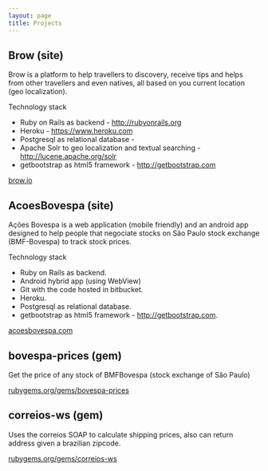 ```yaml
---
layout: page
title: Projects
---
```


## Brow (site)

Brow is a platform to help travellers to discovery, receive tips and helps from other travellers and even natives, all based on you current location (geo localization).

Technology stack

  - Ruby on Rails as backend - http://rubyonrails.org
  - Heroku - https://www.heroku.com
  - Postgresql as relational database - 
  - Apache Solr to geo localization and textual searching - http://lucene.apache.org/solr
  - getbootstrap as html5 framework - http://getbootstrap.com

[brow.io](http://www.brow.io)

## AcoesBovespa (site)

Ações Bovespa is a web application (mobile friendly) and an android app designed to help people that negociate stocks on São Paulo stock exchange (BMF-Bovespa) to track stock prices.

Technology stack

  - Ruby on Rails as backend.
  - Android hybrid app (using WebView)
  - Git with the code hosted in bitbucket.
  - Heroku.
  - Postgresql as relational database.
  - getbootstrap as html5 framework - http://getbootstrap.com.

[acoesbovespa.com](http://www.acoesbovespa.com)

## bovespa-prices (gem)

Get the price of any stock of BMFBovespa (stock exchange of São Paulo)

[rubygems.org/gems/bovespa-prices](https://rubygems.org/gems/bovespa-prices)

## correios-ws (gem)

Uses the correios SOAP to calculate shipping prices, also can return address given a brazilian zipcode.

[rubygems.org/gems/correios-ws](https://rubygems.org/gems/correios-ws)
